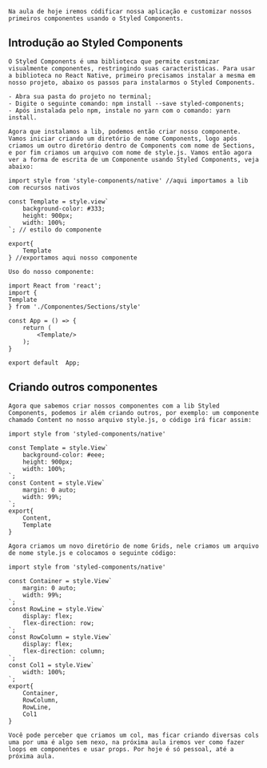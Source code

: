     Na aula de hoje iremos códificar nossa aplicação e customizar nossos primeiros componentes usando o Styled Components. 

## Introdução ao Styled Components

    O Styled Components é uma biblioteca que permite customizar visualmente componentes, restringindo suas caracteristicas. Para usar a biblioteca no React Native, primeiro precisamos instalar a mesma em nosso projeto, abaixo os passos para instalarmos o Styled Components.

    - Abra sua pasta do projeto no terminal;
    - Digite o seguinte comando: npm install --save styled-components;
    - Após instalada pelo npm, instale no yarn com o comando: yarn install.

    Agora que instalamos a lib, podemos então criar nosso componente. Vamos iniciar criando um diretório de nome Components, logo após criamos um outro diretório dentro de Components com nome de Sections, e por fim criamos um arquivo com nome de style.js. Vamos então agora ver a forma de escrita de um Componente usando Styled Components, veja abaixo:

    import style from 'style-components/native' //aqui importamos a lib com recursos nativos

    const Template = style.view`
        background-color: #333;
        height: 900px;
        width: 100%;
    `; // estilo do componente

    export{
        Template
    } //exportamos aqui nosso componente

    Uso do nosso componente: 

    import React from 'react';
    import {
    Template
    } from './Componentes/Sections/style'

    const App = () => {
        return (
            <Template/>
        );
    }

    export default  App;
    
## Criando outros componentes

    Agora que sabemos criar nossos componentes com a lib Styled Components, podemos ir além criando outros, por exemplo: um componente chamado Content no nosso arquivo style.js, o código irá ficar assim:

    import style from 'styled-components/native'

    const Template = style.View`
        background-color: #eee;
        height: 900px; 
        width: 100%;
    `;
    const Content = style.View`
        margin: 0 auto;
        width: 99%;
    `;
    export{
        Content,
        Template
    }

    Agora criamos um novo diretório de nome Grids, nele criamos um arquivo de nome style.js e colocamos o seguinte código:

    import style from 'styled-components/native'

    const Container = style.View`
        margin: 0 auto;
        width: 99%;
    `;
    const RowLine = style.View`
        display: flex;
        flex-direction: row;
    `;
    const RowColumn = style.View`
        display: flex;
        flex-direction: column;
    `;
    const Col1 = style.View`
        width: 100%;
    `;
    export{
        Container,
        RowColumn,
        RowLine,
        Col1
    }

    Você pode perceber que criamos um col, mas ficar criando diversas cols uma por uma é algo sem nexo, na próxima aula iremos ver como fazer loops em componentes e usar props. Por hoje é só pessoal, até a próxima aula.